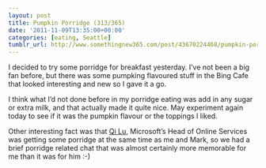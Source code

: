 ```yaml
---
layout: post
title: Pumpkin Porridge (313/365)
date: '2011-11-09T13:35:00+00:00'
categories: [eating, Seattle]
tumblr_url: http://www.somethingnew365.com/post/43670224468/pumpkin-porridge-313365
---
```

I decided to try some porridge for breakfast yesterday. I’ve not been a big fan before, but there was some pumpking flavoured stuff in the Bing Cafe that looked interesting and new so I gave it a go.

I think what I’d not done before in my porridge eating was add in any sugar or extra milk, and that actually made it quite nice. May experiment again today to see if it was the pumpkin flavour or the toppings I liked.

Other interesting fact was that [Qi Lu](http://www.microsoft.com/presspass/exec/lu/), Microsoft’s Head of Online Services was getting some porridge at the same time as me and Mark, so we had a brief porridge related chat that was almost certainly more memorable for me than it was for him :-)
